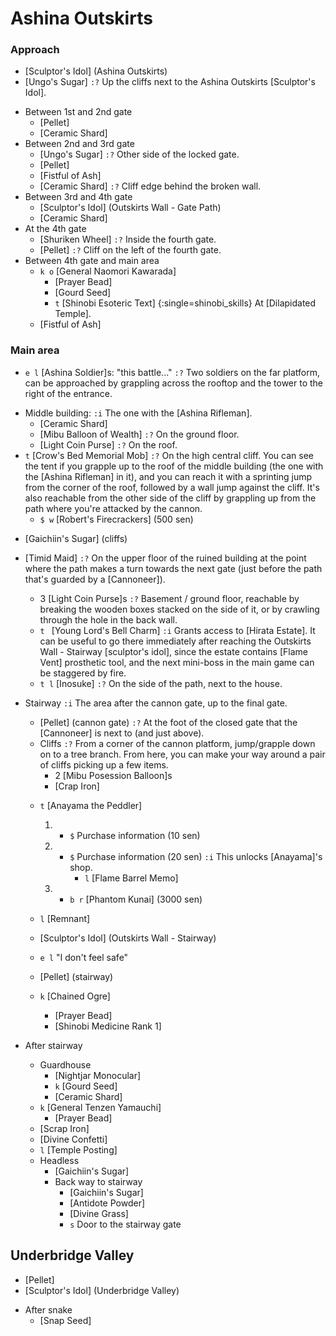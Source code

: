 # Ashina Outskirts

### Approach
+ [Sculptor's Idol] (Ashina Outskirts)
+ [Ungo's Sugar]
  `:?` Up the cliffs next to the Ashina Outskirts [Sculptor's Idol].
- Between 1st and 2nd gate
  + [Pellet]
  + [Ceramic Shard]
- Between 2nd and 3rd gate
  + [Ungo's Sugar]
    `:?` Other side of the locked gate.
  + [Pellet]
  + [Fistful of Ash]
  + [Ceramic Shard]
    `:?` Cliff edge behind the broken wall.
- Between 3rd and 4th gate
  + [Sculptor's Idol] (Outskirts Wall - Gate Path)
  + [Ceramic Shard]
- At the 4th gate
  + [Shuriken Wheel]
    `:?` Inside the fourth gate.
  + [Pellet]
    `:?` Cliff on the left of the fourth gate.
- Between 4th gate and main area
  + `k o` [General Naomori Kawarada]
    - [Prayer Bead]
    - [Gourd Seed]
    + `t` [Shinobi Esoteric Text] {:single=shinobi_skills}
      At [Dilapidated Temple].
  + [Fistful of Ash]

### Main area
+ `e l` [Ashina Soldier]s: "this battle..."
  `:?` Two soldiers on the far platform, can be approached by grappling across the rooftop and the tower to the right of the entrance.
- Middle building:
  `:i` The one with the [Ashina Rifleman].
  + [Ceramic Shard]
  + [Mibu Balloon of Wealth]
    `:?` On the ground floor.
  + [Light Coin Purse]
    `:?` On the roof.
- `t` [Crow's Bed Memorial Mob]
  `:?` On the high central cliff. You can see the tent if you grapple up to the roof of the middle building (the one with the [Ashina Rifleman] in it), and you can reach it with a sprinting jump from the corner of the roof, followed by a wall jump against the cliff. It's also reachable from the other side of the cliff by grappling up from the path where you're attacked by the cannon.
  + `$ w` [Robert's Firecrackers] (500 sen)
  
+ [Gaichiin's Sugar] (cliffs)

- [Timid Maid]
  `:?` On the upper floor of the ruined building at the point where the path makes a turn towards the next gate (just before the path that's guarded by a [Cannoneer]).
  + 3 [Light Coin Purse]s
    `:?` Basement / ground floor, reachable by breaking the wooden boxes stacked on the side of it, or by crawling through the hole in the back wall.
  + `t ` [Young Lord's Bell Charm]
    `:i` Grants access to [Hirata Estate]. It can be useful to go there immediately after reaching the Outskirts Wall - Stairway [sculptor's idol], since the estate contains [Flame Vent] prosthetic tool, and the next mini-boss in the main game can be staggered by fire.
  + `t l` [Inosuke]
    `:?` On the side of the path, next to the house.

- Stairway
  `:i` The area after the cannon gate, up to the final gate.
  + [Pellet] (cannon gate)
    `:?` At the foot of the closed gate that the [Cannoneer] is next to (and just above).
  
  - Cliffs
    `:?` From a corner of the cannon platform, jump/grapple down on to a tree branch. From here, you can make your way around a pair of cliffs picking up a few items.
    + 2 [Mibu Posession Balloon]s
    + [Crap Iron]
    
  + `t` [Anayama the Peddler]
    1. + `$` Purchase information (10 sen)
    2. + `$` Purchase information (20 sen)
         `:i` This unlocks [Anayama]'s shop.
         - `l` [Flame Barrel Memo]
    3. + `b r` [Phantom Kunai] (3000 sen)

  + `l` [Remnant]
  + [Sculptor's Idol] (Outskirts Wall - Stairway)
  + `e l` "I don't feel safe"
  + [Pellet] (stairway)
  + `k` [Chained Ogre]
    - [Prayer Bead]
    - [Shinobi Medicine Rank 1]
    
- After stairway
  - Guardhouse
    + [Nightjar Monocular]
    + `k` [Gourd Seed]
    + [Ceramic Shard]
  + `k` [General Tenzen Yamauchi]
    - [Prayer Bead]
  + [Scrap Iron]
  + [Divine Confetti]
  + `l` [Temple Posting]
  - Headless
    + [Gaichiin's Sugar]
    - Back way to stairway
      + [Gaichiin's Sugar]
      + [Antidote Powder]
      + [Divine Grass]
      + `s` Door to the stairway gate
      
## Underbridge Valley
+ [Pellet]
+ [Sculptor's Idol] (Underbridge Valley)
- After snake
  + [Snap Seed]